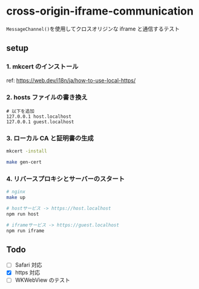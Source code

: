 # cross-origin-iframe-communication

`MessageChannel()`を使用してクロスオリジンな iframe と通信するテスト

## setup

### 1. mkcert のインストール

ref: https://web.dev/i18n/ja/how-to-use-local-https/

### 2. hosts ファイルの書き換え

```hosts
# 以下を追加
127.0.0.1 host.localhost
127.0.0.1 guest.localhost
```

### 3. ローカル CA と証明書の生成

```bash
mkcert -install

make gen-cert
```

### 4. リバースプロキシとサーバーのスタート

```bash
# nginx
make up

# hostサービス -> https://host.localhost
npm run host

# iframeサービス -> https://guest.localhost
npm run iframe
```

## Todo

- [ ] Safari 対応
- [x] https 対応
- [ ] WKWebView のテスト
